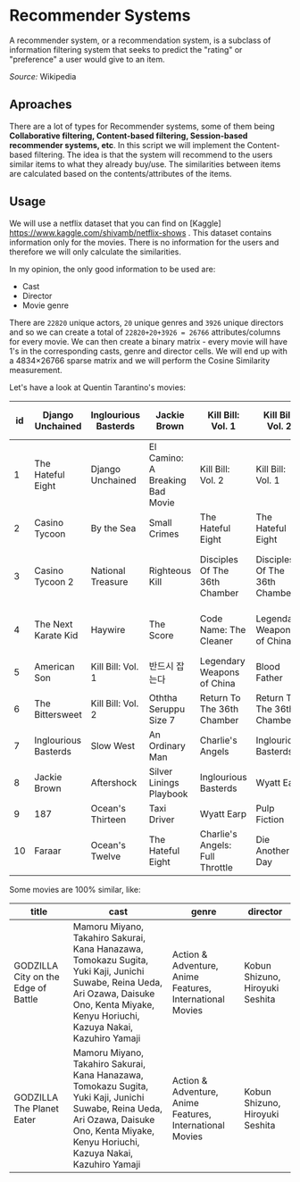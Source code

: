 # Recommender Systems

A recommender system, or a recommendation system, is a subclass of information filtering system that seeks to predict the "rating" or "preference" a user would give to an item.

*Source:* Wikipedia

## Aproaches

There are a lot of types for Recommender systems, some of them being **Collaborative filtering, Content-based filtering, Session-based recommender systems, etc**. In this script we will implement the Content-based filtering. The idea is that the system will recommend to the users similar items to what they already buy/use. The similarities between items are calculated based on the contents/attributes of the items.


## Usage
We will use a netflix dataset that you can find on [Kaggle] https://www.kaggle.com/shivamb/netflix-shows . This dataset contains information only for the movies. There is no information for the users and therefore we will only calculate the similarities.

In my opinion, the only good information to be used are:
* Cast
* Director
* Movie genre


There are `22820` unique actors, `20` unique genres and `3926` unique directors and so we can create a total of `22820+20+3926 = 26766` attributes/columns for every movie. We can then create a binary matrix - every movie will have 1's in the corresponding casts, genre and director cells. We will end up with a 4834×26766 sparse matrix and we will perform the Cosine Similarity measurement.


Let's have a look at Quentin Tarantino's movies:

id|Django Unchained|Inglourious Basterds|Jackie Brown|Kill Bill: Vol. 1|Kill Bill: Vol. 2|Pulp Fiction|The Hateful Eight
-|-|-|-|-|-|-|-
1|The Hateful Eight|Django Unchained|El Camino: A Breaking Bad Movie|Kill Bill: Vol. 2|Kill Bill: Vol. 1|A Clockwork Orange|Django Unchained
2|Casino Tycoon|By the Sea|Small Crimes|The Hateful Eight|The Hateful Eight|Mean Streets|Kill Bill: Vol. 1
3|Casino Tycoon 2|National Treasure|Righteous Kill|Disciples Of The 36th Chamber|Disciples Of The 36th Chamber|Who's That Knocking at My Door?|Kill Bill: Vol. 2
4|The Next Karate Kid|Haywire|The Score|Code Name: The Cleaner|Legendary Weapons of China|Alice Doesn't Live Here Anymore|Jackie Brown 
5|American Son|Kill Bill: Vol. 1|반드시 잡는다|Legendary Weapons of China|Blood Father|Taxi Driver|Pulp Fiction
6|The Bittersweet|Kill Bill: Vol. 2|Oththa Seruppu Size 7|Return To The 36th Chamber|Return To The 36th Chamber|Jackie Brown|Machete Kills
7|Inglourious Basterds|Slow West|An Ordinary Man|Charlie's Angels|Inglourious Basterds|The Hateful Eight|Cave
8|Jackie Brown|Aftershock|Silver Linings Playbook|Inglourious Basterds|Wyatt Earp|187|Cut Bank
9|187|Ocean's Thirteen|Taxi Driver|Wyatt Earp|Pulp Fiction|Carrie|Mojave
10|Faraar|Ocean's Twelve|The Hateful Eight|Charlie's Angels: Full Throttle|Die Another Day|Django Unchained|Hickok


Some movies are 100% similar, like:

title|cast|genre|director
-|-|-|-
GODZILLA City on the Edge of Battle|Mamoru Miyano, Takahiro Sakurai, Kana Hanazawa, Tomokazu Sugita, Yuki Kaji, Junichi Suwabe, Reina Ueda, Ari Ozawa, Daisuke Ono, Kenta Miyake, Kenyu Horiuchi, Kazuya Nakai, Kazuhiro Yamaji|Action & Adventure, Anime Features, International Movies|Kobun Shizuno, Hiroyuki Seshita
GODZILLA The Planet Eater|Mamoru Miyano, Takahiro Sakurai, Kana Hanazawa, Tomokazu Sugita, Yuki Kaji, Junichi Suwabe, Reina Ueda, Ari Ozawa, Daisuke Ono, Kenta Miyake, Kenyu Horiuchi, Kazuya Nakai, Kazuhiro Yamaji|Action & Adventure, Anime Features, International Movies|Kobun Shizuno, Hiroyuki Seshita

